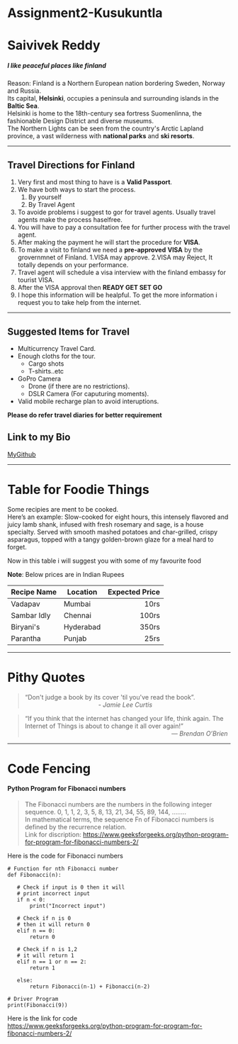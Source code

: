 # Assignment2-Kusukuntla
# Saivivek Reddy
##### I like peaceful places like finland

Reason: Finland is a Northern European nation bordering Sweden, Norway and Russia.<br> Its capital, **Helsinki**, occupies a peninsula and surrounding islands in the **Baltic Sea**. <br> Helsinki is home to the 18th-century sea fortress Suomenlinna, the fashionable Design District and diverse museums. <br> The Northern Lights can be seen from the country's Arctic Lapland province, a vast wilderness with **national parks** and **ski resorts**.

---
## Travel Directions for Finland 

1. Very first and most thing to have is a **Valid Passport**.
2. We have both ways to start the process.
     1. By yourself
     2. By Travel Agent
3. To avoide problems i suggest to gor for travel agents. Usually travel agents make the process haselfree. 
4. You will have to pay a consultation fee for further process with the travel agent.
5. After making the payment he will start the procedure for **VISA**.
6. To make a visit to finland we need a **pre-approved** **VISA** by the grovernmnet of Finland.
    1.VISA may approve.
    2.VISA may Reject, It totally depends on your performance.
7. Travel agent will schedule a visa interview with the finland embassy for tourist VISA.
8. After the VISA approval then **READY GET SET GO**
9. I hope this information will be healpful. To get the more information i request you to take help 
from the internet.

---

## Suggested Items for Travel

* Multicurrency Travel Card.
* Enough cloths for the tour.
    * Cargo shots
    * T-shirts..etc
* GoPro Camera 
    * Drone (if there are no restrictions).
    * DSLR Camera (For caputuring moments).
* Valid mobile recharge plan to avoid interuptions.

**Please do refer travel diaries for better requirement**

## Link to my Bio

[MyGithub](https://github.com/vivekreddy764/Assignment2-Kusukuntla/blob/main/AboutMe.md)

---

# Table for Foodie Things

Some recipies are ment to be cooked.<br> Here’s an example:
Slow-cooked for eight hours, this intensely flavored and juicy lamb shank, infused with fresh rosemary and sage, is a house specialty. Served with smooth mashed potatoes and char-grilled, crispy asparagus, topped with a tangy golden-brown glaze for a meal hard to forget.

Now in this table i will suggest you with some of my favourite food

**Note**: Below prices are in Indian Rupees

| Recipe Name | Location | Expected Price |
| ---| ---| ---: |
| Vadapav | Mumbai | 10rs |
| Sambar Idly | Chennai | 100rs |
| Biryani's | Hyderabad | 350rs |
| Parantha | Punjab | 25rs |

---

# Pithy Quotes

> “Don't judge a book by its cover 'til you've read the book”. <br>
&nbsp; &nbsp; &nbsp; &nbsp; &nbsp; &nbsp; &nbsp; &nbsp; &nbsp; &nbsp; &nbsp; &nbsp; &nbsp; &nbsp; &nbsp; &nbsp; &nbsp; &nbsp; &nbsp; &nbsp; &nbsp;   - *Jamie Lee Curtis*

> “If you think that the internet has changed your life, think again. The Internet of Things is about to change it all over again!”<br>
&nbsp; &nbsp; &nbsp; &nbsp; &nbsp; &nbsp; &nbsp; &nbsp; &nbsp; &nbsp; &nbsp; &nbsp; &nbsp; &nbsp; &nbsp; &nbsp; &nbsp; &nbsp; &nbsp; &nbsp; &nbsp; &nbsp; &nbsp; &nbsp; &nbsp; &nbsp; &nbsp; &nbsp; &nbsp; &nbsp; &nbsp; &nbsp; &nbsp; &nbsp; &nbsp; &nbsp; &nbsp; &nbsp; &nbsp; &nbsp; &nbsp; &nbsp;    — *Brendan O’Brien*

---

#  Code Fencing

#### Python Program for Fibonacci numbers

> The Fibonacci numbers are the numbers in the following integer sequence.
0, 1, 1, 2, 3, 5, 8, 13, 21, 34, 55, 89, 144, ……..<br>
In mathematical terms, the sequence Fn of Fibonacci numbers is defined by the recurrence relation.<br>
 Link for discription: <https://www.geeksforgeeks.org/python-program-for-program-for-fibonacci-numbers-2/>

 Here is the code for Fibonacci numbers

 ```
 # Function for nth Fibonacci number
def Fibonacci(n):
   
    # Check if input is 0 then it will
    # print incorrect input
    if n < 0:
        print("Incorrect input")
 
    # Check if n is 0
    # then it will return 0
    elif n == 0:
        return 0
 
    # Check if n is 1,2
    # it will return 1
    elif n == 1 or n == 2:
        return 1

    else:
        return Fibonacci(n-1) + Fibonacci(n-2)
 
# Driver Program
print(Fibonacci(9))
```
Here is the link for code <br> <https://www.geeksforgeeks.org/python-program-for-program-for-fibonacci-numbers-2/>


